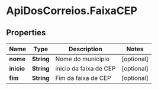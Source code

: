 # ApiDosCorreios.FaixaCEP

## Properties
Name | Type | Description | Notes
------------ | ------------- | ------------- | -------------
**nome** | **String** | Nome do municipio | [optional] 
**inicio** | **String** | inicio da faixa de CEP | [optional] 
**fim** | **String** | Fim da faixa de CEP | [optional] 


